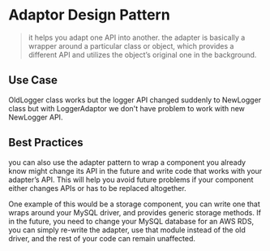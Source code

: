 # Adaptor Design Pattern
>it helps you adapt one API into another.
>the adapter is basically a wrapper around a particular class or object, which provides a different API and utilizes the object’s original one in the background.


## Use Case
OldLogger class works but the logger API changed suddenly to NewLogger class 
but with LoggerAdaptor we don't have problem to work with new NewLogger API.

## Best Practices
you can also use the adapter pattern to wrap a component you already know might change its API in the future and write code that works with your adapter’s API. This will help you avoid future problems if your component either changes APIs or has to be replaced altogether.

One example of this would be a storage component, you can write one that wraps around your MySQL driver, and provides generic storage methods. If in the future, you need to change your MySQL database for an AWS RDS, you can simply re-write the adapter, use that module instead of the old driver, and the rest of your code can remain unaffected.